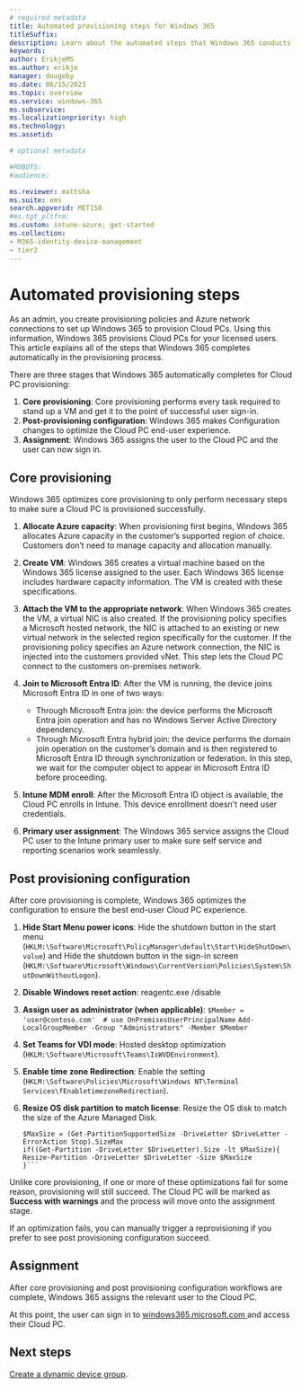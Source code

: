```yaml
---
# required metadata
title: Automated provisioning steps for Windows 365
titleSuffix:
description: Learn about the automated steps that Windows 365 conducts to provision a Cloud PC.
keywords:
author: ErikjeMS  
ms.author: erikje
manager: dougeby
ms.date: 06/15/2023
ms.topic: overview
ms.service: windows-365
ms.subservice:
ms.localizationpriority: high
ms.technology:
ms.assetid: 

# optional metadata

#ROBOTS:
#audience:

ms.reviewer: mattsha
ms.suite: ems
search.appverid: MET150
#ms.tgt_pltfrm:
ms.custom: intune-azure; get-started
ms.collection:
- M365-identity-device-management
- tier2
---
```


# Automated provisioning steps

As an admin, you create provisioning policies and Azure network connections to set up Windows 365 to provision Cloud PCs. Using this information, Windows 365 provisions Cloud PCs for your licensed users. This article explains all of the steps that Windows 365 completes automatically in the provisioning process.

There are three stages that Windows 365 automatically completes for Cloud PC provisioning:

1. **Core provisioning**: Core provisioning performs every task required to stand up a VM and get it to the point of successful user sign-in.
2. **Post-provisioning configuration**: Windows 365 makes Configuration changes to optimize the Cloud PC end-user experience.
3. **Assignment**: Windows 365 assigns the user to the Cloud PC and the user can now sign in.

## Core provisioning

Windows 365 optimizes core provisioning to only perform necessary steps to make sure a Cloud PC is provisioned successfully.

1. **Allocate Azure capacity**: When provisioning first begins, Windows 365 allocates Azure capacity in the customer’s supported region of choice. Customers don’t need to manage capacity and allocation manually.
2. **Create VM**: Windows 365 creates a virtual machine based on the Windows 365 license assigned to the user. Each Windows 365 license includes hardware capacity information. The VM is created with these specifications.
3. **Attach the VM to the appropriate network**: When Windows 365 creates the VM, a virtual NIC is also created. If the provisioning policy specifies a Microsoft hosted network, the NIC is attached to an existing or new virtual network in the selected region specifically for the customer. If the provisioning policy specifies an Azure network connection, the NIC is injected into the customers provided vNet. This step lets the Cloud PC connect to the customers on-premises network.
4. **Join to Microsoft Entra ID**: After the VM is running, the device joins Microsoft Entra ID in one of two ways:
  
    - Through Microsoft Entra join: the device performs the Microsoft Entra join operation and has no Windows Server Active Directory dependency.
    - Through Microsoft Entra hybrid join: the device performs the domain join operation on the customer’s domain and is then registered to Microsoft Entra ID through synchronization or federation. In this step, we wait for the computer object to appear in Microsoft Entra ID before proceeding.

5. **Intune MDM enroll**: After the Microsoft Entra ID object is available, the Cloud PC enrolls in Intune. This device enrollment doesn't need user credentials.
6. **Primary user assignment**: The Windows 365 service assigns the Cloud PC user to the Intune primary user to make sure self service and reporting scenarios work seamlessly.

## Post provisioning configuration

After core provisioning is complete, Windows 365 optimizes the configuration to ensure the best end-user Cloud PC experience.

1. **Hide Start Menu power icons**: Hide the shutdown button in the start menu (`HKLM:\Software\Microsoft\PolicyManager\default\Start\HideShutDown\value`) and Hide the shutdown button in the sign-in screen (`HKLM:\Software\Microsoft\Windows\CurrentVersion\Policies\System\ShutDownWithoutLogon`).
2. **Disable Windows reset action**: reagentc.exe /disable
3. **Assign user as administrator (when applicable)**:
  ```$Member = 'user@contoso.com'  # use OnPremisesUserPrincipalName```
  ```Add-LocalGroupMember -Group "Administrators" -Member $Member```
4. **Set Teams for VDI mode**: Hosted desktop optimization (`HKLM:\Software\Microsoft\Teams\IsWVDEnvironment`).
5. **Enable time zone Redirection**: Enable the setting (`HKLM:\Software\Policies\Microsoft\Windows NT\Terminal Services\fEnabletimezoneRedirection`).
6. **Resize OS disk partition to match license**: Resize the OS disk to match the size of the Azure Managed Disk.

    ```$DriveLetter = "C"
    $MaxSize = (Get-PartitionSupportedSize -DriveLetter $DriveLetter -ErrorAction Stop).SizeMax
    if((Get-Partition -DriveLetter $DriveLetter).Size -lt $MaxSize){
    Resize-Partition -DriveLetter $DriveLetter -Size $MaxSize
    }```

Unlike core provisioning, if one or more of these optimizations fail for some reason, provisioning will still succeed. The Cloud PC will be marked as **Success with warnings** and the process will move onto the assignment stage.

If an optimization fails, you can manually trigger a reprovisioning if you prefer to see post provisioning configuration succeed.

## Assignment

After core provisioning and post provisioning configuration workflows are complete, Windows 365 assigns the relevant user to the Cloud PC.

At this point, the user can sign in to [windows365.microsoft.com ](https://Windows365.microsoft.com) and access their Cloud PC.

<!-- ########################## -->
## Next steps

[Create a dynamic device group](create-dynamic-device-group-all-cloudpcs.md).
